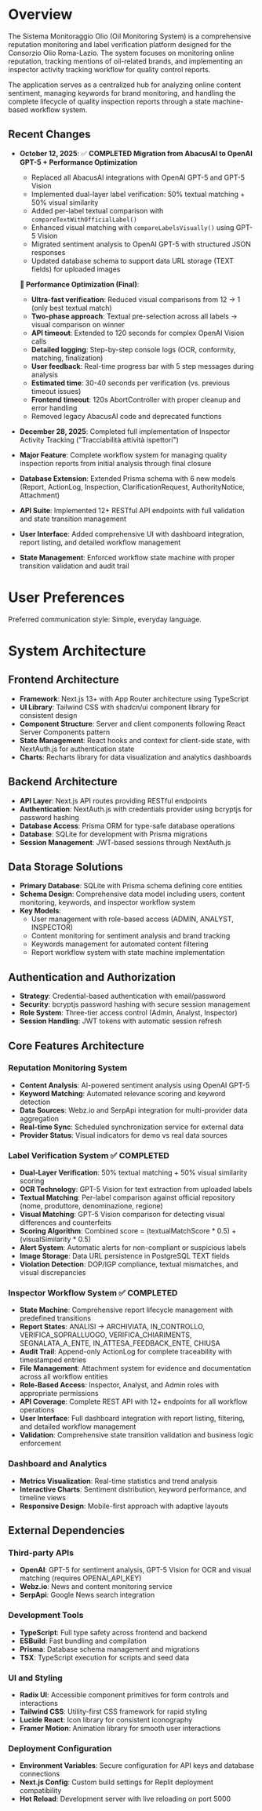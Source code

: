 # Overview

The Sistema Monitoraggio Olio (Oil Monitoring System) is a comprehensive reputation monitoring and label verification platform designed for the Consorzio Olio Roma-Lazio. The system focuses on monitoring online reputation, tracking mentions of oil-related brands, and implementing an inspector activity tracking workflow for quality control reports.

The application serves as a centralized hub for analyzing online content sentiment, managing keywords for brand monitoring, and handling the complete lifecycle of quality inspection reports through a state machine-based workflow system.

## Recent Changes

- **October 12, 2025**: ✅ **COMPLETED Migration from AbacusAI to OpenAI GPT-5 + Performance Optimization**
  - Replaced all AbacusAI integrations with OpenAI GPT-5 and GPT-5 Vision
  - Implemented dual-layer label verification: 50% textual matching + 50% visual similarity
  - Added per-label textual comparison with `compareTextWithOfficialLabel()`
  - Enhanced visual matching with `compareLabelsVisually()` using GPT-5 Vision
  - Migrated sentiment analysis to OpenAI GPT-5 with structured JSON responses
  - Updated database schema to support data URL storage (TEXT fields) for uploaded images
  
  **🚀 Performance Optimization (Final)**:
  - **Ultra-fast verification**: Reduced visual comparisons from 12 → 1 (only best textual match)
  - **Two-phase approach**: Textual pre-selection across all labels → visual comparison on winner
  - **API timeout**: Extended to 120 seconds for complex OpenAI Vision calls
  - **Detailed logging**: Step-by-step console logs (OCR, conformity, matching, finalization)
  - **User feedback**: Real-time progress bar with 5 step messages during analysis
  - **Estimated time**: 30-40 seconds per verification (vs. previous timeout issues)
  - **Frontend timeout**: 120s AbortController with proper cleanup and error handling
  - Removed legacy AbacusAI code and deprecated functions

- **December 28, 2025**: Completed full implementation of Inspector Activity Tracking ("Tracciabilità attività ispettori")
- **Major Feature**: Complete workflow system for managing quality inspection reports from initial analysis through final closure
- **Database Extension**: Extended Prisma schema with 6 new models (Report, ActionLog, Inspection, ClarificationRequest, AuthorityNotice, Attachment)
- **API Suite**: Implemented 12+ RESTful API endpoints with full validation and state transition management
- **User Interface**: Added comprehensive UI with dashboard integration, report listing, and detailed workflow management
- **State Management**: Enforced workflow state machine with proper transition validation and audit trail

# User Preferences

Preferred communication style: Simple, everyday language.

# System Architecture

## Frontend Architecture
- **Framework**: Next.js 13+ with App Router architecture using TypeScript
- **UI Library**: Tailwind CSS with shadcn/ui component library for consistent design
- **Component Structure**: Server and client components following React Server Components pattern
- **State Management**: React hooks and context for client-side state, with NextAuth.js for authentication state
- **Charts**: Recharts library for data visualization and analytics dashboards

## Backend Architecture
- **API Layer**: Next.js API routes providing RESTful endpoints
- **Authentication**: NextAuth.js with credentials provider using bcryptjs for password hashing
- **Database Access**: Prisma ORM for type-safe database operations
- **Database**: SQLite for development with Prisma migrations
- **Session Management**: JWT-based sessions through NextAuth.js

## Data Storage Solutions
- **Primary Database**: SQLite with Prisma schema defining core entities
- **Schema Design**: Comprehensive data model including users, content monitoring, keywords, and inspector workflow system
- **Key Models**: 
  - User management with role-based access (ADMIN, ANALYST, INSPECTOR)
  - Content monitoring for sentiment analysis and brand tracking
  - Keywords management for automated content filtering
  - Report workflow system with state machine implementation

## Authentication and Authorization
- **Strategy**: Credential-based authentication with email/password
- **Security**: bcryptjs password hashing with secure session management
- **Role System**: Three-tier access control (Admin, Analyst, Inspector)
- **Session Handling**: JWT tokens with automatic session refresh

## Core Features Architecture

### Reputation Monitoring System
- **Content Analysis**: AI-powered sentiment analysis using OpenAI GPT-5
- **Keyword Matching**: Automated relevance scoring and keyword detection
- **Data Sources**: Webz.io and SerpApi integration for multi-provider data aggregation
- **Real-time Sync**: Scheduled synchronization service for external data
- **Provider Status**: Visual indicators for demo vs real data sources

### Label Verification System ✅ COMPLETED
- **Dual-Layer Verification**: 50% textual matching + 50% visual similarity scoring
- **OCR Technology**: GPT-5 Vision for text extraction from uploaded labels
- **Textual Matching**: Per-label comparison against official repository (nome, produttore, denominazione, regione)
- **Visual Matching**: GPT-5 Vision comparison for detecting visual differences and counterfeits
- **Scoring Algorithm**: Combined score = (textualMatchScore * 0.5) + (visualSimilarity * 0.5)
- **Alert System**: Automatic alerts for non-compliant or suspicious labels
- **Image Storage**: Data URL persistence in PostgreSQL TEXT fields
- **Violation Detection**: DOP/IGP compliance, textual mismatches, and visual discrepancies

### Inspector Workflow System ✅ COMPLETED
- **State Machine**: Comprehensive report lifecycle management with predefined transitions
- **Report States**: ANALISI → ARCHIVIATA, IN_CONTROLLO, VERIFICA_SOPRALLUOGO, VERIFICA_CHIARIMENTS, SEGNALATA_A_ENTE, IN_ATTESA_FEEDBACK_ENTE, CHIUSA
- **Audit Trail**: Append-only ActionLog for complete traceability with timestamped entries
- **File Management**: Attachment system for evidence and documentation across all workflow entities
- **Role-Based Access**: Inspector, Analyst, and Admin roles with appropriate permissions
- **API Coverage**: Complete REST API with 12+ endpoints for all workflow operations
- **User Interface**: Full dashboard integration with report listing, filtering, and detailed workflow management
- **Validation**: Comprehensive state transition validation and business logic enforcement

### Dashboard and Analytics
- **Metrics Visualization**: Real-time statistics and trend analysis
- **Interactive Charts**: Sentiment distribution, keyword performance, and timeline views
- **Responsive Design**: Mobile-first approach with adaptive layouts

## External Dependencies

### Third-party APIs
- **OpenAI**: GPT-5 for sentiment analysis, GPT-5 Vision for OCR and visual matching (requires OPENAI_API_KEY)
- **Webz.io**: News and content monitoring service
- **SerpApi**: Google News search integration

### Development Tools
- **TypeScript**: Full type safety across frontend and backend
- **ESBuild**: Fast bundling and compilation
- **Prisma**: Database schema management and migrations
- **TSX**: TypeScript execution for scripts and seed data

### UI and Styling
- **Radix UI**: Accessible component primitives for form controls and interactions
- **Tailwind CSS**: Utility-first CSS framework for rapid styling
- **Lucide React**: Icon library for consistent iconography
- **Framer Motion**: Animation library for smooth user interactions

### Deployment Configuration
- **Environment Variables**: Secure configuration for API keys and database connections
- **Next.js Config**: Custom build settings for Replit deployment compatibility
- **Hot Reload**: Development server with live reloading on port 5000